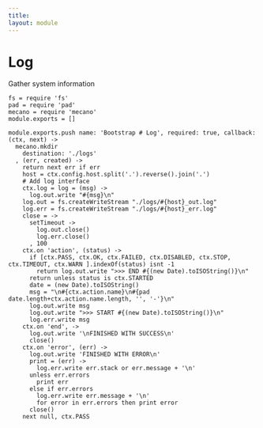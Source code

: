 ```yaml
---
title: 
layout: module
---
```


# Log

Gather system information

    fs = require 'fs'
    pad = require 'pad'
    mecano = require 'mecano'
    module.exports = []

    module.exports.push name: 'Bootstrap # Log', required: true, callback: (ctx, next) ->
      mecano.mkdir
        destination: './logs'
      , (err, created) ->
        return next err if err
        host = ctx.config.host.split('.').reverse().join('.')
        # Add log interface
        ctx.log = log = (msg) ->
          log.out.write "#{msg}\n"
        log.out = fs.createWriteStream "./logs/#{host}_out.log"
        log.err = fs.createWriteStream "./logs/#{host}_err.log"
        close = ->
          setTimeout ->
            log.out.close()
            log.err.close()
          , 100
        ctx.on 'action', (status) ->
          if [ctx.PASS, ctx.OK, ctx.FAILED, ctx.DISABLED, ctx.STOP, ctx.TIMEOUT, ctx.WARN ].indexOf(status) isnt -1
            return log.out.write ">>> END #{(new Date).toISOString()}\n"
          return unless status is ctx.STARTED
          date = (new Date).toISOString()
          msg = "\n#{ctx.action.name}\n#{pad date.length+ctx.action.name.length, '', '-'}\n"
          log.out.write msg
          log.out.write ">>> START #{(new Date).toISOString()}\n"
          log.err.write msg
        ctx.on 'end', ->
          log.out.write '\nFINISHED WITH SUCCESS\n'
          close()
        ctx.on 'error', (err) ->
          log.out.write 'FINISHED WITH ERROR\n'
          print = (err) ->
            log.err.write err.stack or err.message + '\n'
          unless err.errors
            print err
          else if err.errors
            log.err.write err.message + '\n'
            for error in err.errors then print error
          close()
        next null, ctx.PASS



